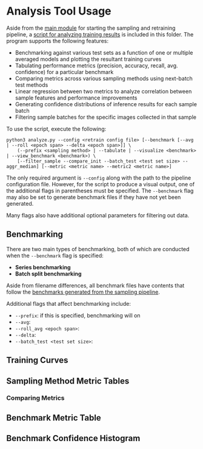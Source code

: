 # Analysis Tool Usage

Aside from the [main module](./__main__.py) for starting the sampling and retraining pipeline, a [script for analyzing training results](./analyze.py) is included in this folder. The program supports the following features:

* Benchmarking against various test sets as a function of one or multiple averaged models and plotting the resultant training curves
* Tabulating performance metrics (precision, accuracy, recall, avg. confidence) for a particular benchmark
* Comparing metrics across various sampling methods using next-batch test methods
* Linear regression between two metrics to analyze correlation between sample features and performance improvements
* Generating confidence distributions of inference results for each sample batch
* Filtering sample batches for the specific images collected in that sample

To use the script, execute the following:

```
python3 analyze.py --config <retrain config file> [--benchmark [--avg | --roll <epoch span> --delta <epoch span>]] \
	(--prefix <sampling method> | --tabulate | --visualize <benchmark> | --view_benchmark <benchmark>) \
	[--filter_sample --compare_init --batch_test <test set size> --aggr_median] [--metric <metric name> --metric2 <metric name>]
```

The only required argument is `--config` along with the path to the pipeline configuration file. However, for the script to produce a visual output, one of the additional flags in parentheses must be specified. The `--benchmark` flag may also be set to generate benchmark files if they have not yet been generated.

Many flags also have additional optional parameters for filtering out data.

## Benchmarking

There are two main types of benchmarking, both of which are conducted when the `--benchmark` flag is specified:

* **Series benchmarking**
* **Batch split benchmarking**

Aside from filename differences, all benchmark files have contents that follow the [benchmarks generated from the sampling pipeline](./README.md#training-output).

Additional flags that affect benchmarking include:

* `--prefix`: if this is specified, benchmarking will on
* `--avg`:
* `--roll_avg <epoch span>`:
* `--delta`:
* `--batch_test <test set size>`:


## Training Curves

## Sampling Method Metric Tables

### Comparing Metrics

## Benchmark Metric Table

## Benchmark Confidence Histogram